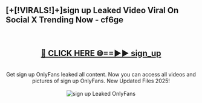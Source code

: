 <h2>[+[!VIRALS!]+]sign up Leaked Video Viral On Social X Trending Now - cf6ge</h2>
<br>
<div align="center">
<h2><a href="https://libra.edu.pl?sign_up" rel="nofollow">🔴 CLICK HERE 🌐==►► sign_up</a></h2>
<br>
Get sign up OnlyFans leaked all content. Now you can access all videos and pictures of sign up OnlyFans. New Updated Files 2025!
<br>
<br>
<a href="https://libra.edu.pl?sign_up" rel="nofollow" data-target="animated-image.originalLink"><img src="https://i.ibb.co.com/WyWwxjT/player-gif2.gif" alt="sign up Leaked OnlyFans" style="max-width: 100%; display: inline-block;" data-target="animated-image.originalImage"></a>
</div>
<br>